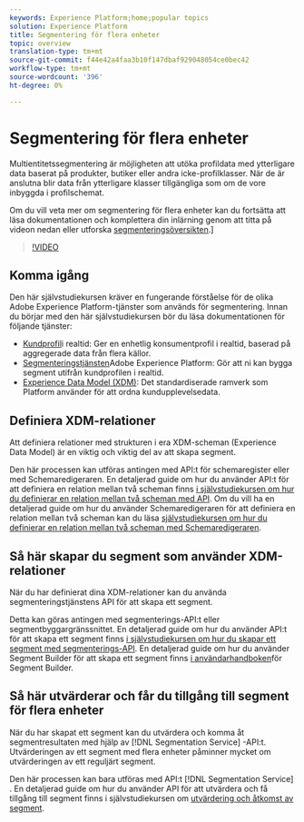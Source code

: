 ```yaml
---
keywords: Experience Platform;home;popular topics
solution: Experience Platform
title: Segmentering för flera enheter
topic: overview
translation-type: tm+mt
source-git-commit: f44e42a4faa3b10f147dbaf929048054ce0bec42
workflow-type: tm+mt
source-wordcount: '396'
ht-degree: 0%

---
```



# Segmentering för flera enheter

Multientitetssegmentering är möjligheten att utöka profildata med ytterligare data baserat på produkter, butiker eller andra icke-profilklasser. När de är anslutna blir data från ytterligare klasser tillgängliga som om de vore inbyggda i profilschemat.

Om du vill veta mer om segmentering för flera enheter kan du fortsätta att läsa dokumentationen och komplettera din inlärning genom att titta på videon nedan eller utforska [segmenteringsöversikten](./home.md).]

>[!VIDEO](https://video.tv.adobe.com/v/28947?quality=12&learn=on)

## Komma igång

Den här självstudiekursen kräver en fungerande förståelse för de olika Adobe Experience Platform-tjänster som används för segmentering. Innan du börjar med den här självstudiekursen bör du läsa dokumentationen för följande tjänster:

- [Kundprofil](../profile/home.md)i realtid: Ger en enhetlig konsumentprofil i realtid, baserad på aggregerade data från flera källor.
- [Segmenteringstjänsten](./home.md)Adobe Experience Platform: Gör att ni kan bygga segment utifrån kundprofilen i realtid.
- [Experience Data Model (XDM)](../xdm/home.md): Det standardiserade ramverk som Platform använder för att ordna kundupplevelsedata.

## Definiera XDM-relationer

Att definiera relationer med strukturen i era XDM-scheman (Experience Data Model) är en viktig och viktig del av att skapa segment.

Den här processen kan utföras antingen med API:t för schemaregister eller med Schemaredigeraren. En detaljerad guide om hur du använder API:t för att definiera en relation mellan två scheman finns [i självstudiekursen om hur du definierar en relation mellan två scheman med API](../xdm/tutorials/relationship-api.md). Om du vill ha en detaljerad guide om hur du använder Schemaredigeraren för att definiera en relation mellan två scheman kan du läsa [självstudiekursen om hur du definierar en relation mellan två scheman med Schemaredigeraren](../xdm/tutorials/relationship-ui.md).

## Så här skapar du segment som använder XDM-relationer

När du har definierat dina XDM-relationer kan du använda segmenteringstjänstens API för att skapa ett segment.

Detta kan göras antingen med segmenterings-API:t eller segmentbyggargränssnittet. En detaljerad guide om hur du använder API:t för att skapa ett segment finns [i självstudiekursen om hur du skapar ett segment med segmenterings-API](./tutorials/create-a-segment.md). En detaljerad guide om hur du använder Segment Builder för att skapa ett segment finns [i användarhandboken](./ui/overview.md)för Segment Builder.

## Så här utvärderar och får du tillgång till segment för flera enheter

När du har skapat ett segment kan du utvärdera och komma åt segmentresultaten med hjälp av [!DNL Segmentation Service] -API:t. Utvärderingen av ett segment med flera enheter påminner mycket om utvärderingen av ett reguljärt segment.

Den här processen kan bara utföras med API:t [!DNL Segmentation Service] . En detaljerad guide om hur du använder API för att utvärdera och få tillgång till segment finns i självstudiekursen om [utvärdering och åtkomst av segment](./tutorials/evaluate-a-segment.md).